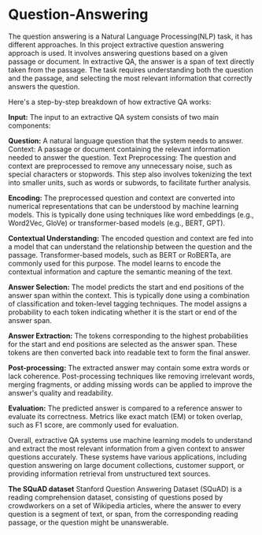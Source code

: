 # Question-Answering
The question answering is a Natural Language Processing(NLP) task, it has different approaches. In this project extractive question answering approach is used. It involves answering questions based on a given passage or document. In extractive QA, the answer is a span of text directly taken from the passage. The task requires understanding both the question and the passage, and selecting the most relevant information that correctly answers the question. 

Here's a step-by-step breakdown of how extractive QA works:

<b>Input:</b> The input to an extractive QA system consists of two main components:

<b>Question:</b> A natural language question that the system needs to answer.
Context: A passage or document containing the relevant information needed to answer the question.
Text Preprocessing: The question and context are preprocessed to remove any unnecessary noise, such as special characters or stopwords. This step also involves tokenizing the text into smaller units, such as words or subwords, to facilitate further analysis.

<b>Encoding:</b> The preprocessed question and context are converted into numerical representations that can be understood by machine learning models. This is typically done using techniques like word embeddings (e.g., Word2Vec, GloVe) or transformer-based models (e.g., BERT, GPT).

<b>Contextual Understanding:</b> The encoded question and context are fed into a model that can understand the relationship between the question and the passage. Transformer-based models, such as BERT or RoBERTa, are commonly used for this purpose. The model learns to encode the contextual information and capture the semantic meaning of the text.

<b>Answer Selection:</b> The model predicts the start and end positions of the answer span within the context. This is typically done using a combination of classification and token-level tagging techniques. The model assigns a probability to each token indicating whether it is the start or end of the answer span.

<b>Answer Extraction:</b> The tokens corresponding to the highest probabilities for the start and end positions are selected as the answer span. These tokens are then converted back into readable text to form the final answer.

<b>Post-processing:</b> The extracted answer may contain some extra words or lack coherence. Post-processing techniques like removing irrelevant words, merging fragments, or adding missing words can be applied to improve the answer's quality and readability.

<b>Evaluation:</b> The predicted answer is compared to a reference answer to evaluate its correctness. Metrics like exact match (EM) or token overlap, such as F1 score, are commonly used for evaluation.

Overall, extractive QA systems use machine learning models to understand and extract the most relevant information from a given context to answer questions accurately. These systems have various applications, including question answering on large document collections, customer support, or providing information retrieval from unstructured text sources.


<b>The SQuAD dataset</b>
Stanford Question Answering Dataset (SQuAD) is a reading comprehension dataset, consisting of questions posed by crowdworkers on a set of Wikipedia articles, where the answer to every question is a segment of text, or span, from the corresponding reading passage, or the question might be unanswerable.


